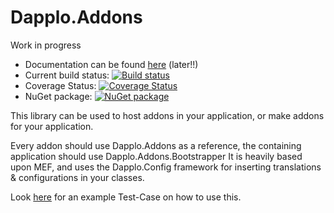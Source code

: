 Dapplo.Addons
=====================
Work in progress

- Documentation can be found [here](http://www.dapplo.net/blocks/Dapplo.Addons) (later!!)
- Current build status: [![Build status](https://ci.appveyor.com/api/projects/status/bem7losuu07ywvyr?svg=true)](https://ci.appveyor.com/project/dapplo/dapplo-addons)
- Coverage Status: [![Coverage Status](https://coveralls.io/repos/github/dapplo/Dapplo.Addons/badge.svg?branch=master)](https://coveralls.io/github/dapplo/Dapplo.Addons?branch=master)
- NuGet package: [![NuGet package](https://badge.fury.io/nu/Dapplo.Addons.svg)](https://badge.fury.io/nu/Dapplo.Addons)

This library can be used to host addons in your application, or make addons for your application.

Every addon should use Dapplo.Addons as a reference, the containing application should use Dapplo.Addons.Bootstrapper
It is heavily based upon MEF, and uses the Dapplo.Config framework for inserting translations & configurations in your classes.

Look [here](https://github.com/dapplo/Dapplo.Addons/blob/master/Dapplo.Addons.Tests/AddonTest.cs) for an example Test-Case on how to use this.

